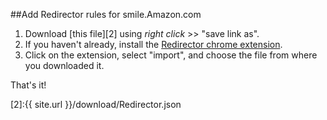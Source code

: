 ##Add Redirector rules for smile.Amazon.com

1. Download [this file][2] using *right click* >> "save link as".
2. If you haven't already, install the [Redirector chrome extension][1].
3. Click on the extension, select "import", and choose the file from where you downloaded it.

That's it!

[1]:https://chrome.google.com/webstore/detail/redirector/ocgpenflpmgnfapjedencafcfakcekcd
[2]:{{ site.url }}/download/Redirector.json
